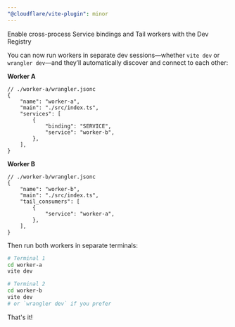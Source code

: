 ```yaml
---
"@cloudflare/vite-plugin": minor
---
```


Enable cross-process Service bindings and Tail workers with the Dev Registry

You can now run workers in separate dev sessions—whether `vite dev` or `wrangler dev`—and they’ll automatically discover and connect to each other:

**Worker A**

```jsonc
// ./worker-a/wrangler.jsonc
{
	"name": "worker-a",
	"main": "./src/index.ts",
	"services": [
		{
			"binding": "SERVICE",
			"service": "worker-b",
		},
	],
}
```

**Worker B**

```jsonc
// ./worker-b/wrangler.jsonc
{
	"name": "worker-b",
	"main": "./src/index.ts",
	"tail_consumers": [
		{
			"service": "worker-a",
		},
	],
}
```

Then run both workers in separate terminals:

```sh
# Terminal 1
cd worker-a
vite dev

# Terminal 2
cd worker-b
vite dev
# or `wrangler dev` if you prefer
```

That's it!
